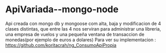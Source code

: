 # ApiVariada--mongo-node
Api creada con mongo db y mongoose com alta, baja y modificacion de 4 clases distintas, que entre las 4 nos serviran para administrar una libreria, una empresa de vuelos y una pequeña ventana de transaccion de monedas(por ejemplo de euros a dolares)
Para ver su implementacion : https://github.com/koritacrah/ng_ConsumoApiPropia
